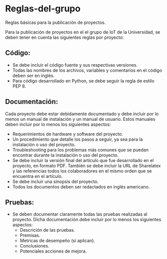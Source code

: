 # Reglas-del-grupo
Reglas básicas para la publicación de proyectos.

Para la publicación de proyectos en el el grupo de IoT de la Universidad, se deben tener en cuenta las siguientes reglas por proyecto:

## Código:
  * Se debe incluir el código fuente y sus respectivas versiones.
  * Todas las nombres de los archivos, variables y comentarios en el código deben ser en inglés.
  * Para código desarrollado en Python, se debe seguir la regla de estilo PEP 8.

## Documentación:
Cada proyecto debe estar debidamente documentado y debe incluir por lo menos un manual de instalación y un manual de usuario. Estos manuales deben incluir por lo menos los siguientes aspectos:
  * Requerimientos de hardware y software del proyecto.
  * Un procedimiento que detalle los pasos a seguir, ya sea para la instalación o uso del proyecto.
  * Troubleshooting para los problemas más comunes que se puedan encontrar durante la instalación o uso del proyecto.  
  * Se debe incluir la versión final del artículo que fue desarrollado en el proyecto, en formato PDF. También se debe incluir la URL de Sharelatex y las referencias todos los colaboradores en el mismo orden que se encuentra en el artículo.
  * Se debe incluir una sinopsis del proyecto.
  * Todos los documentos deben ser redactados en inglés americano.
## Pruebas:
  * Se deben documentar claramente todas las pruebas realizadas al proyecto. Dicha documentación debe incluir por lo menos los siguientes aspectos:
    * Descrición de las pruebas.
    * Premisas.
    * Metricas de desempeño (si aplican).
    * Conclusiones.
    * Potenciales acciones de mejora.
